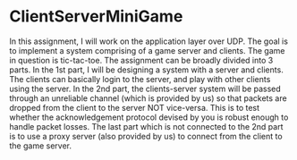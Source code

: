 ClientServerMiniGame
====================

In this assignment, I will work on the application layer over UDP. The goal is to implement a system comprising of a game server and clients. The game in question is tic-tac-toe.
The assignment can be broadly divided into 3 parts. In the 1st part, I will be designing a system with a server and clients. The clients can basically login to the server, and play with other clients using the server. In the 2nd part, the clients-server system will be passed through an unreliable channel (which is provided by us) so that packets are dropped from the client to the server NOT vice-versa. This is to test whether the acknowledgement protocol devised by you is robust enough to handle packet losses. The last part which is not connected to the 2nd part is to use a proxy server (also provided by us) to connect from the client to the game server.

